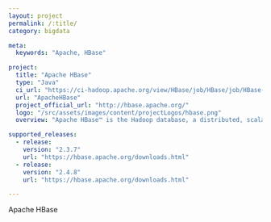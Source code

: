 ```yaml
---
layout: project
permalink: /:title/
category: bigdata

meta:
  keywords: "Apache, HBase"

project:
  title: "Apache HBase"
  type: "Java"
  ci_url: "https://ci-hadoop.apache.org/view/HBase/job/HBase/job/HBase-Nightly-ARM/"
  url: "ApacheHBase"
  project_official_url: "http://hbase.apache.org/"
  logo: "/src/assets/images/content/projectLogos/hbase.png"
  overview: "Apache HBase™ is the Hadoop database, a distributed, scalable, big data store. Use Apache HBase™ when you need random, realtime read/write access to your Big Data. This project's goal is the hosting of very large tables -- billions of rows X millions of columns -- atop clusters of commodity hardware. Apache HBase is an open-source, distributed, versioned, non-relational database modeled after Google's Bigtable: A Distributed Storage System for Structured Data by Chang et al. Just as Bigtable leverages the distributed data storage provided by the Google File System, Apache HBase provides Bigtable-like capabilities on top of Hadoop and HDFS."

supported_releases:
  - release:
    version: "2.3.7"
    url: "https://hbase.apache.org/downloads.html"
  - release:
    version: "2.4.8"
    url: "https://hbase.apache.org/downloads.html"

---
```


<p>Apache HBase</p>
